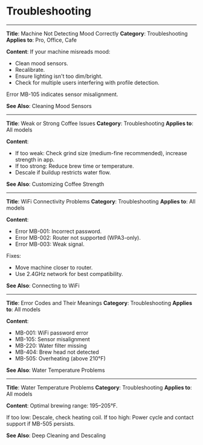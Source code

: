 # Troubleshooting

---

**Title**: Machine Not Detecting Mood Correctly
**Category**: Troubleshooting
**Applies to**: Pro, Office, Cafe

**Content**:
If your machine misreads mood:

* Clean mood sensors.
* Recalibrate.
* Ensure lighting isn't too dim/bright.
* Check for multiple users interfering with profile detection.

Error MB-105 indicates sensor misalignment.

**See Also**: Cleaning Mood Sensors

---

**Title**: Weak or Strong Coffee Issues
**Category**: Troubleshooting
**Applies to**: All models

**Content**:

* If too weak: Check grind size (medium-fine recommended), increase strength in app.
* If too strong: Reduce brew time or temperature.
* Descale if buildup restricts water flow.

**See Also**: Customizing Coffee Strength

---

**Title**: WiFi Connectivity Problems
**Category**: Troubleshooting
**Applies to**: All models

**Content**:

* Error MB-001: Incorrect password.
* Error MB-002: Router not supported (WPA3-only).
* Error MB-003: Weak signal.

Fixes:

* Move machine closer to router.
* Use 2.4GHz network for best compatibility.

**See Also**: Connecting to WiFi

---

**Title**: Error Codes and Their Meanings
**Category**: Troubleshooting
**Applies to**: All models

**Content**:

* MB-001: WiFi password error
* MB-105: Sensor misalignment
* MB-220: Water filter missing
* MB-404: Brew head not detected
* MB-505: Overheating (above 210°F)

**See Also**: Water Temperature Problems

---

**Title**: Water Temperature Problems
**Category**: Troubleshooting
**Applies to**: All models

**Content**:
Optimal brewing range: 195–205°F.

If too low: Descale, check heating coil.
If too high: Power cycle and contact support if MB-505 persists.

**See Also**: Deep Cleaning and Descaling
